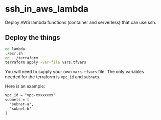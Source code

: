 # ssh_in_aws_lambda
Deploy AWS lambda functions (container and serverless) that can use ssh.

## Deploy the things
```bash
cd lambda
./ecr.sh
cd ../terraform
terraform apply -var-file vars.tfvars
```
You will need to supply your own `vars.tfvars` file. The only variables needed for the terraform is `vpc_id` and `subnets`.

Here is an example:
```txt
vpc_id = "vpc-xxxxxxxx"
subnets = [
  "subnet-a",
  "subnet-b"
]
```
